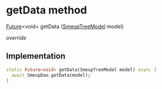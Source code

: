 


# getData method








[Future](https://api.flutter.dev/flutter/dart-async/Future-class.html)&lt;void> getData
([SmeupTreeModel](../../smeup_models_widgets_smeup_tree_model/SmeupTreeModel-class.md) model)

_override_






## Implementation

```dart
static Future<void> getData(SmeupTreeModel model) async {
  await SmeupDao.getData(model);
}
```







